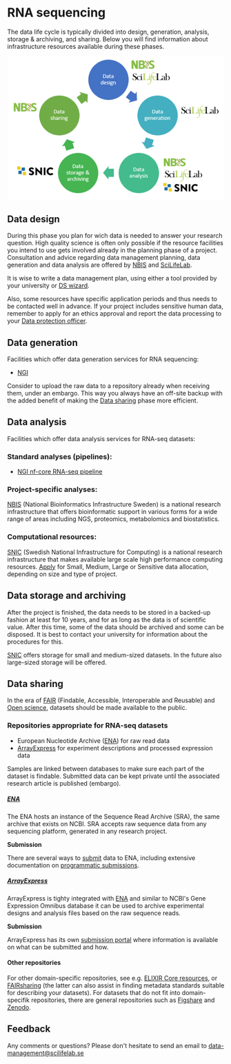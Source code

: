 # RNA sequencing
The data life cycle is typically divided into design, generation, analysis, storage & archiving, and sharing. Below you will find information about infrastructure resources available during these phases.

 ![](/docs/images/data_life_cycle_circle_logos.png)

## Data design
During this phase you plan for wich data is needed to answer your research question. High quality science is often only possible if the resource facilities you intend to use gets involved already in the planning phase of a project. Consultation and advice regarding data management planning, data generation and data analysis are offered by [NBIS](https://nbis.se/) and [SciLifeLab](https://www.scilifelab.se/). 

It is wise to write a data management plan, using either a tool provided by your university or [DS wizard](http://dsw.scilifelab.se/).

Also, some resources have specific application periods and thus needs to be contacted well in advance. If your project includes sensitive human data, remember to apply for an ethics approval and report the data processing to your [Data protection officer](/docs/general/data_protection_officer).

## Data generation
Facilities which offer data generation services for RNA sequencing:
* [NGI](https://ngisweden.scilifelab.se/)

Consider to upload the raw data to a repository already when receiving them, under an embargo. This way you always have an off-site backup with the added benefit of making the [Data sharing](#data-sharing) phase more efficient.

## Data analysis
Facilities which offer data analysis services for RNA-seq datasets:
### Standard analyses (pipelines):
* [NGI nf-core RNA-seq pipeline](https://github.com/nf-core/rnaseq/blob/master/docs/output.md)
<!-- [name](https://linkname) -->

### Project-specific analyses:
[NBIS](https://nbis.se/support/ "NBIS support") (National Bioinformatics Infrastructure Sweden) is a national research infrastructure that offers bioinformatic support in various forms for a wide range of areas including NGS, proteomics, metabolomics and biostatistics.

### Computational resources:
[SNIC](https://www.snic.se/ "SNIC homepage") (Swedish National Infrastructure for Computing) is a national research infrastructure that makes available large scale high performance computing resources. [Apply](https://www.snic.se/allocations/compute/ "SNIC compute") for Small, Medium, Large or Sensitive data allocation, depending on size and type of project.

## Data storage and archiving
After the project is finished, the data needs to be stored in a backed-up fashion at least for 10 years, and for as long as the data is of scientific value. After this time, some of the data should be archived and some can be disposed. It is best to contact your university for information about the procedures for this. 

[SNIC](https://www.snic.se/allocations/storage/ "SNIC storage") offers storage for small and medium-sized datasets. In the future also large-sized storage will be offered.

<!-- *SND?*
*SUNET?*
*University/Institutional repositories?* -->

## Data sharing
In the era of [FAIR](https://www.force11.org/group/fairgroup/fairprinciples) (Findable, Accessible, Interoperable and Reusable) and [Open science](https://www.vr.se/english/mandates/open-science/open-access-to-research-data.html), datasets should be made available to the public. 

### Repositories appropriate for RNA-seq datasets

* European Nucleotide Archive ([ENA](https://www.ebi.ac.uk/ena)) for raw read data
* [ArrayExpress](https://www.ebi.ac.uk/arrayexpress/) for experiment descriptions and processed expression data

Samples are linked between databases to make sure each part of the dataset is findable. Submitted data can be kept private until the associated research article is published (embargo). 

##### [ENA](https://www.ebi.ac.uk/ena)

The ENA hosts an instance of the Sequence Read Archive (SRA), the same archive that exists on NCBI. SRA accepts raw sequence data from any sequencing platform, generated in any research project.  

**Submission**

There are several ways to [submit](https://www.ebi.ac.uk/ena/submit) data to ENA, including extensive documentation on [programmatic submissions](https://ena-docs.readthedocs.io/en/latest/programmatic.html).

##### [ArrayExpress](https://www.ebi.ac.uk/arrayexpress/)

ArrayExpress is tighty integrated with [ENA](https://www.ebi.ac.uk/ena) and similar to NCBI's Gene Expression Omnibus database it can be used to archive experimental designs and analysis files based on the raw sequence reads. 

**Submission**

ArrayExpress has its own [submission portal](https://www.ebi.ac.uk/arrayexpress/submit/overview.html) where information is available on what can be submitted and how.

#### Other repositories
For other domain-specific repositories, see e.g. [ELIXIR Core resources](https://elixir-europe.org/platforms/data/core-data-resources), or [FAIRsharing](https://fairsharing.org/databases/) (the latter can also assist in finding metadata standards suitable for describing your datasets). For datasets that do not fit into domain-specifik repositories, there are general repositories such as [Figshare](https://figshare.com/) and [Zenodo](https://zenodo.org/).

## Feedback
Any comments or questions? Please don't hesitate to send an email to [data-management@scilifelab.se](mailto:data-management@scilifelab.se)
